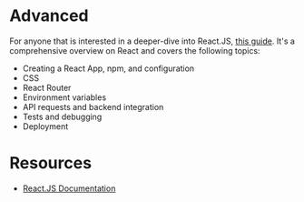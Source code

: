 # Advanced

For anyone that is interested in a deeper-dive into React.JS, [this guide](https://github.com/HackBinghamton/reactDemo). It's a comprehensive overview on React and covers the following topics:
* Creating a React App, npm, and configuration
* CSS
* React Router
* Environment variables
* API requests and backend integration
* Tests and debugging
* Deployment

# Resources
* [React.JS Documentation](https://reactjs.org/docs/getting-started.html)